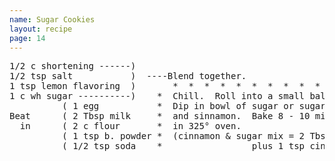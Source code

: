 ```yaml
---
name: Sugar Cookies
layout: recipe
page: 14
---
```


<pre>
1/2 c shortening ------)
1/2 tsp salt           )  ----Blend together.
1 tsp lemon flavoring  )       *  *  *  *  *  *  *  *  *  *
1 c wh sugar ----------)    *  Chill.  Roll into a small ball.
          ( 1 egg           *  Dip in bowl of sugar or sugar
Beat      ( 2 Tbsp milk     *  and sinnamon.  Bake 8 - 10 min.
  in      ( 2 c flour       *  in 325° oven.
          ( 1 tsp b. powder *  (cinnamon & sugar mix = 2 Tbsp sugar
          ( 1/2 tsp soda    *                 plus 1 tsp cinnamon )
</pre>
